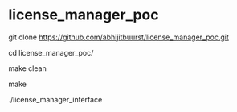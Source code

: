 # license_manager_poc
git clone https://github.com/abhijitbuurst/license_manager_poc.git

cd license_manager_poc/

make clean

make

./license_manager_interface

